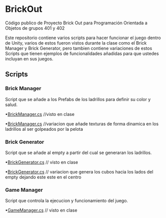 # BrickOut
Código publico de Proyecto Brick Out para Programación Orientada a Objetos de grupos 401 y 402

Este repositorio contiene varios scripts para hacer funcionar el juego dentro de Unity, varios de estos fueron vistos durante la clase como el Brick Manager y Brick Generator, pero tambien contiene variaciones de estos Scripts que tienen ejemplos de funcionalidades añadidas para que ustedes incluyan en sus juegos.


## Scripts

### Brick Manager
Script que se añade a los Prefabs de los ladrillos para definir su color y salud.

•[BrickManager.cs](https://github.com/AlexanderMartinG/BrickOut/blob/master/Scripts/BrickManager.cs) //visto en clase

•[BrickManager.cs](https://github.com/AlexanderMartinG/BrickOut/blob/master/Scripts/Variaciones/BrickManager.cs) //variacion que añade texturas de forma dinamica en los ladrillos al ser golpeados por la pelota

### Brick Generator
Script que se añade al empty a partir del cual se generaran los ladrillos.

•[BrickGenerator.cs](https://github.com/AlexanderMartinG/BrickOut/blob/master/Scripts/BrickGenerator.cs) // visto en clase

•[BrickGenerator.cs](https://github.com/AlexanderMartinG/BrickOut/blob/master/Scripts/Variaciones/BrickGenerator.cs) // variacion que genera los cubos hacia los lados del empty dejando este este en el centro

### Game Manager
Script que controla la ejecucion y funcionamiento del juego.

•[GameManager.cs](https://github.com/AlexanderMartinG/BrickOut/blob/master/Scripts/GameManager.cs) // visto en clase


